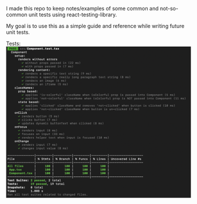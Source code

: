 I made this repo to keep notes/examples of some common and not-so-common unit tests using react-testing-library.
 
My goal is to use this as a simple guide and reference while writing future unit tests.

Tests:
![screenshot of test output for the repo](./tests.png)
